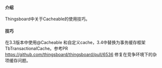 #### 介绍

Thingsboard中关于Cacheable的使用技巧。

#### 技巧
在3.3版本中使用@Cacheable 和自定义cache，3.4中替换为事务缓存框架TbTransactionalCache。参考PR https://github.com/thingsboard/thingsboard/pull/6536 修复在竞争环境下的杂项缓存问题。



